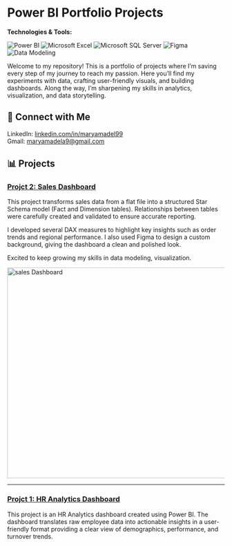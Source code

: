 # Power BI Portfolio Projects

**Technologies & Tools:**

![Power BI](https://img.shields.io/badge/Power_BI-F2C811?style=for-the-badge&logo=powerbi&logoColor=black) ![Microsoft Excel](https://img.shields.io/badge/Microsoft_Excel-217346?style=for-the-badge&logo=microsoft-excel&logoColor=white) ![Microsoft SQL Server](https://img.shields.io/badge/Microsoft_SQL_Server-CC2927?style=for-the-badge&logo=microsoft-sql-server&logoColor=white) ![Figma](https://img.shields.io/badge/Figma-F24E1E?style=for-the-badge&logo=figma&logoColor=white) ![Data Modeling](https://img.shields.io/badge/Data%20Modeling-336791?style=for-the-badge&logo=database&logoColor=white)


Welcome to my repository! This is a portfolio of projects where I’m saving every step of my journey to reach my passion. Here you’ll find my experiments with data, crafting user-friendly visuals, and building dashboards. Along the way, I’m sharpening my skills in analytics, visualization, and data storytelling.

## 💬 Connect with Me
LinkedIn: [linkedin.com/in/maryamadel99](https://www.linkedin.com/in/maryamadel99)  
Gmail: [maryamadela9@gmail.com](mailto:maryamadela9@gmail.com)


## 📊 Projects

### [Projct 2: Sales Dashboard](https://github.com/MaryamAdel9/Sales-Dashboard)
This project transforms sales data from a flat file into a structured Star Schema model (Fact and Dimension tables). Relationships between tables were carefully created and validated to ensure accurate reporting.

I developed several DAX measures to highlight key insights such as order trends and regional performance. I also used Figma to design a custom background, giving the dashboard a clean and polished look.

Excited to keep growing my skills in data modeling, visualization.

<img width="891" height="488" alt="sales Dashboard" src="https://github.com/user-attachments/assets/465f21f4-535a-409a-9194-9dc68283ffcc" />

---

### [Projct 1: HR Analytics Dashboard](https://github.com/MaryamAdel9/Power-BI-HR-Analytics-Dashboard)
This project is an HR Analytics dashboard created using Power BI. The dashboard translates raw employee data into actionable insights in a user-friendly format providing a clear view of demographics, performance, and turnover trends.
